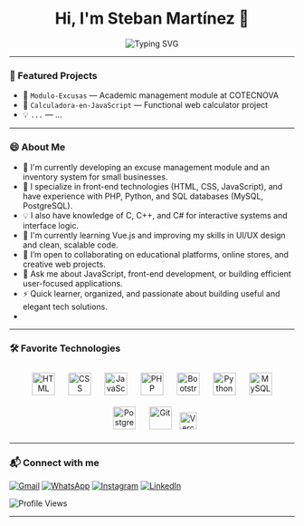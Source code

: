 <h1 align="center">Hi, I'm Steban Martínez 👋</h1>

<p align="center">
  <img src="https://readme-typing-svg.herokuapp.com?size=25&duration=2500&pause=1600&color=0019B5&center=true&vCenter=true&width=750&height=70&lines=Information+Systems+Technology;Professional+Technician+in+Software+Applications" alt="Typing SVG" />
</p>

---

### 💼 Featured Projects
- 🚀 `Modulo-Excusas` — Academic management module at COTECNOVA
- 🧮 `Calculadora-en-JavaScript` — Functional web calculator project
- 💡 `...` — ...

---
### 😄 About Me
- 🔭 I'm currently developing an excuse management module and an inventory system for small businesses.
- 🧠 I specialize in front-end technologies (HTML, CSS, JavaScript), and have experience with PHP, Python, and SQL databases (MySQL, PostgreSQL).
- 💡 I also have knowledge of C, C++, and C# for interactive systems and interface logic.
- 🌱 I'm currently learning Vue.js and improving my skills in UI/UX design and clean, scalable code.
- 👯 I’m open to collaborating on educational platforms, online stores, and creative web projects.
- 💬 Ask me about JavaScript, front-end development, or building efficient user-focused applications.
- ⚡ Quick learner, organized, and passionate about building useful and elegant tech solutions.
- 
---

### 🛠 Favorite Technologies

<p align="center">
  <img src="https://cdn.jsdelivr.net/gh/devicons/devicon/icons/html5/html5-original.svg" title="HTML5" alt="HTML" width="40" height="40" style="margin:10px;" />
  <img src="https://cdn.jsdelivr.net/gh/devicons/devicon/icons/css3/css3-original.svg" title="CSS3" alt="CSS" width="40" height="40" style="margin:10px;" />
  <img src="https://cdn.jsdelivr.net/gh/devicons/devicon/icons/javascript/javascript-original.svg" title="JavaScript" alt="JavaScript" width="40" height="40" style="margin:10px;" />
  <img src="https://cdn.jsdelivr.net/gh/devicons/devicon/icons/php/php-original.svg" title="PHP" alt="PHP" width="40" height="40" style="margin:10px;" />
  <img src="https://cdn.jsdelivr.net/gh/devicons/devicon/icons/bootstrap/bootstrap-original.svg" title="Bootstrap" alt="Bootstrap" width="40" height="40" style="margin:10px;" />
  <img src="https://cdn.jsdelivr.net/gh/devicons/devicon/icons/python/python-original.svg" title="Python" alt="Python" width="40" height="40" style="margin:10px;" />
  <img src="https://cdn.jsdelivr.net/gh/devicons/devicon/icons/mysql/mysql-original.svg" title="MySQL" alt="MySQL" width="40" height="40" style="margin:10px;" />
  <img src="https://cdn.jsdelivr.net/gh/devicons/devicon/icons/postgresql/postgresql-original.svg" title="PostgreSQL" alt="PostgreSQL" width="40" height="40" style="margin:10px;" />
  <img src="https://cdn.jsdelivr.net/gh/devicons/devicon/icons/git/git-original.svg" title="Git" alt="Git" width="40" height="40" style="margin:10px;" />
  <img src="https://img.shields.io/badge/Vercel-000?style=flat&logo=vercel&logoColor=white" title="Vercel" alt="Vercel" height="30" />
</p>



---


### 📬 Connect with me

[![Gmail](https://img.shields.io/badge/-Gmail-D14836?style=flat&logo=gmail&logoColor=white)](mailto:stebanbusiness@gmail.com)
[![WhatsApp](https://img.shields.io/badge/-WhatsApp-25D366?style=flat&logo=whatsapp&logoColor=white)](https://wa.me/573137057729)
[![Instagram](https://img.shields.io/badge/-Instagram-E4405F?style=flat&logo=instagram&logoColor=white)](https://www.instagram.com/steban_812/)
[![LinkedIn](https://img.shields.io/badge/-LinkedIn-0A66C2?style=flat&logo=linkedin&logoColor=white)](https://www.linkedin.com/in/steban-martinez-074697267/)


![Profile Views](https://komarev.com/ghpvc/?username=Sunshide12&color=green&style=flat)

---
